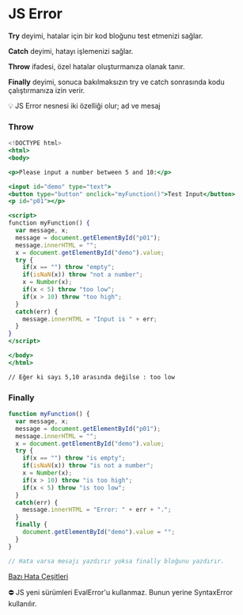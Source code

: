 # JS Error

**Try** deyimi, hatalar için bir kod bloğunu test etmenizi sağlar.

**Catch** deyimi, hatayı işlemenizi sağlar.

**Throw** ifadesi, özel hatalar oluşturmanıza olanak tanır.

**Finally** deyimi, sonuca bakılmaksızın try ve catch sonrasında kodu çalıştırmanıza izin verir.

<aside>
💡 JS Error nesnesi iki özelliği olur; ad ve mesaj

</aside>

### Throw

```jsx
<!DOCTYPE html>
<html>
<body>

<p>Please input a number between 5 and 10:</p>

<input id="demo" type="text">
<button type="button" onclick="myFunction()">Test Input</button>
<p id="p01"></p>

<script>
function myFunction() {
  var message, x;
  message = document.getElementById("p01");
  message.innerHTML = "";
  x = document.getElementById("demo").value;
  try {
    if(x == "") throw "empty";
    if(isNaN(x)) throw "not a number";
    x = Number(x);
    if(x < 5) throw "too low";
    if(x > 10) throw "too high";
  }
  catch(err) {
    message.innerHTML = "Input is " + err;
  }
}
</script>

</body>
</html>

// Eğer ki sayı 5,10 arasında değilse : too low
```

### Finally

```jsx
function myFunction() {
  var message, x;
  message = document.getElementById("p01");
  message.innerHTML = "";
  x = document.getElementById("demo").value;
  try {
    if(x == "") throw "is empty";
    if(isNaN(x)) throw "is not a number";
    x = Number(x);
    if(x > 10) throw "is too high";
    if(x < 5) throw "is too low";
  }
  catch(err) {
    message.innerHTML = "Error: " + err + ".";
  }
  finally {
    document.getElementById("demo").value = "";
  }
}

// Hata varsa mesajı yazdırır yoksa finally bloğunu yazdırır.
```

[Bazı Hata Çeşitleri](JS%20Error%20e054bf63a3d049389df9bb5b6ff1edf4/Baz%C4%B1%20Hata%20C%CC%A7es%CC%A7itleri%208c3c9f88e3dc4783a899655123e3f99b.csv)

<aside>
⛔ JS yeni sürümleri EvalError'u kullanmaz. Bunun yerine SyntaxError kullanılır.

</aside>
